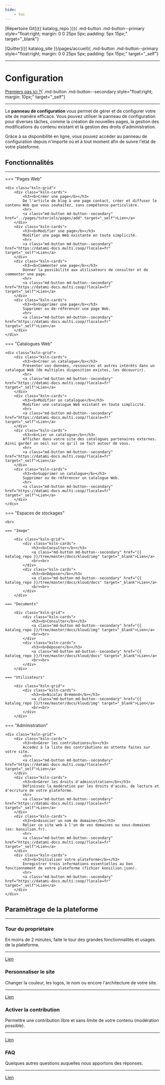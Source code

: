 ```yaml
---
hide:
    - toc
---
```


[Répertoire Git]({{ katalog_repo }}){ .md-button .md-button--primary style="float:right; margin: 0 0 25px 5px; padding: 5px 15px;" target="_blank"}

[Quitter]({{ katalog_site }}/pages/accueil){ .md-button .md-button--primary style="float:right; margin: 0 0 25px 5px; padding: 5px 15px;" target="_self"}

---

# Configuration

[Premiers pas ici ?](#parametrage-de-la-plateforme){ .md-button .md-button--secondary style="float:right; margin: 10px;" target="_self"}
    
---

Le **panneau de configuration** vous permet de gérer et de configurer votre site de manière efficace. Vous pouvez utiliser le panneau de configuration pour diverses tâches, comme la création de nouvelles pages, la gestion des modifications du contenu existant et la gestion des droits d'administration. 

Grâce à sa disponibilité en ligne, vous pouvez accéder au panneau de configuration depuis n'importe où et à tout moment afin de suivre l'état de votre plateforme.


## Fonctionnalités

---

=== "Pages Web"

    <div class="ksln-grid">
        <div class="ksln-cards">
            <h3><b>Créer une page</b></h3>
            De l'article de blog à une page contact, créer et diffuser le contenu Web que vous souhaitez, sans compétence particulière.
            <hr>
            <a class="md-button md-button--secondary" href="../pages/tutoriels/pages/add" target="_self">Lien</a>
        </div>
        <div class="ksln-cards">
            <h3><b>Modifier une page</b></h3>
            Modifier une page Web existante en toute simplicité.
            <hr>
            <a class="md-button md-button--secondary" href="https://datami-docs.multi.coop/?locale=fr" target="_self">Lien</a>
        </div>
        <div class="ksln-cards">
            <h3><b>Commenter une page</b></h3>
            Donner la possibilité aux utilisateurs de consulter et de commenter une page.
            <hr>
            <a class="md-button md-button--secondary" href="https://datami-docs.multi.coop/?locale=fr" target="_self">Lien</a>
        </div>
        <div class="ksln-cards">
            <h3><b>Supprimer une page</b></h3>
            Supprimer ou de-référencer une page Web. 
            <hr>
            <a class="md-button md-button--secondary" href="https://datami-docs.multi.coop/?locale=fr" target="_self">Lien</a>
        </div>
    </div>

=== "Catalogues Web"

    <div class="ksln-grid">
        <div class="ksln-cards">
            <h3><b>Créer un catalogue</b></h3>
            Présenter vos données, ressources et autres intérêts dans un catalogue Web (de multiples disposition existes, les découvrir).
            <hr>
            <a class="md-button md-button--secondary" href="https://datami-docs.multi.coop/?locale=fr" target="_self">Lien</a>
        </div>
        <div class="ksln-cards">
            <h3><b>Modifier un catalogue</b></h3>
            Modifier une catalogue Web existant en toute simplicité.
            <hr>
            <a class="md-button md-button--secondary" href="https://datami-docs.multi.coop/?locale=fr" target="_self">Lien</a>
        </div>
        <div class="ksln-cards">
            <h3><b>Lier un catalogue</b></h3>
            Afficher dans votre site des catalogues partenaires externes. Ainsi garder un oeil sur ce qu'il se fait autour de vous.
            <hr>
            <a class="md-button md-button--secondary" href="https://datami-docs.multi.coop/?locale=fr" target="_self">Lien</a>
        </div>
        <div class="ksln-cards">
            <h3><b>Supprimer un catalogue</b></h3>
            Supprimer ou de-référencer un catalogue Web.
            <hr>
            <a class="md-button md-button--secondary" href="https://datami-docs.multi.coop/?locale=fr" target="_self">Lien</a>
        </div>
    </div>


=== "Espaces de stockages"
    
    <br>   
    
    === "Image"

        <div class="ksln-grid">
            <div class="ksln-cards">
                <h3><b>Consulter</b></h3>
                <a class="md-button md-button--secondary" href="{{ katalog_repo }}/tree/master/docs/kloud/img" target="_blank">Lien</a>
                <br><br>
            </div>
            <div class="ksln-cards">
                <h3><b>Déposer</b></h3>
                <a class="md-button md-button--secondary" href="{{ katalog_repo }}/tree/master/docs/kloud/docs" target="_blank">Lien</a>
                <br><br>
            </div>
        </div>
        
    === "Documents"
    
        <div class="ksln-grid">
            <div class="ksln-cards">
                <h3><b>Consulter</b></h3>
                <a class="md-button md-button--secondary" href="{{ katalog_repo }}/tree/master/docs/kloud/img" target="_blank">Lien</a>
                <br><br>
            </div>
            <div class="ksln-cards">
                <h3><b>Déposer</b></h3>
                <a class="md-button md-button--secondary" href="{{ katalog_repo }}/tree/master/docs/kloud/docs" target="_blank">Lien</a>
                <br><br>
            </div>
        </div> 
        
    === "Utilisateurs"
    
        <div class="ksln-grid">
            <div class="ksln-cards">
                <h3><b>Nicolas Brémond</b></h3>
                <a class="md-button md-button--secondary" href="{{ katalog_repo }}/tree/master/docs/kloud/img" target="_blank">Lien</a>
                <br><br>
            </div>
        </div>         
        
    
=== "Administration"

    <div class="ksln-grid">
        <div class="ksln-cards">
            <h3><b>Gérer les contributions</b></h3>
            Accedez à la liste des contributions en attente faites sur votre site.
            <hr>
            <a class="md-button md-button--secondary" href="https://datami-docs.multi.coop/?locale=fr" target="_self">Lien</a>
        </div>
        <div class="ksln-cards">
            <h3><b>Gérer les droits d'administration</b></h3>
            Définissez la modération par les droits d'accès, de lecture et d'écriture de votre plateforme.
            <hr>
            <a class="md-button md-button--secondary" href="https://datami-docs.multi.coop/?locale=fr" target="_self">Lien</a>
        </div>
        <div class="ksln-cards">
            <h3><b>Associer un nom de domaine</b></h3>
            Relier ce site web à l'un de vos domaines ou sous-domaines (ex: konsilion.fr).
            <hr>
            <a class="md-button md-button--secondary" href="https://datami-docs.multi.coop/?locale=fr" target="_self">Lien</a>
        </div>
        <div class="ksln-cards">
            <h3><b>Initialiser votre plateforme</b></h3>
            Enregistrer trois informations essentielles au bon fonctionnement de votre plateforme (fichier konsilion.json).
            <hr>
            <a class="md-button md-button--secondary" href="https://datami-docs.multi.coop/?locale=fr" target="_self">Lien</a>
        </div>        
    </div>



## Paramètrage de la plateforme

---

<div class="ksln-grid">
    <div class="ksln-cards">
        <h3><b>Tour du propriétaire</b></h3>
        En moins de 2 minutes, faite le tour des grandes fonctionnalités et usages de la plateforme.
        <hr>
        <a class="md-button md-button--secondary" href="https://datami-docs.multi.coop/?locale=fr" target="_self">Lien</a>
    </div>
    <div class="ksln-cards">
        <h3><b>Personnaliser le site</b></h3>
        Changer la couleur, les logos, le nom ou encore l'architecture de votre site.
        <hr>
        <a class="md-button md-button--secondary" href="https://datami-docs.multi.coop/?locale=fr" target="_self">Lien</a>
    </div>
    <div class="ksln-cards">
        <h3><b>Activer la contribution</b></h3>
        Permettre une contribution libre et sans limite de votre contenu (modération possible).
        <hr>
        <a class="md-button md-button--secondary" href="https://datami-docs.multi.coop/?locale=fr" target="_self">Lien</a>
    </div>
    <div class="ksln-cards">
        <h3><b>FAQ</b></h3>
        Quelques autres questions auquelles nous apportons des réponses.
        <hr>
        <a class="md-button md-button--secondary" href="https://datami-docs.multi.coop/?locale=fr" target="_self">Lien</a>
    </div>
</div>   


<script type="text/javascript" src="https://konsilion.github.io/katalog-setup/js/admin.js"></script>
<script type="text/javascript" src="https://konsilion.github.io/katalog-setup/js/functionality/slider-nav.js" defer></script>
